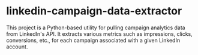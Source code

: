 # linkedin-campaign-data-extractor
This project is a Python-based utility for pulling campaign analytics data from LinkedIn's API. It extracts various metrics such as impressions, clicks, conversions, etc., for each campaign associated with a given LinkedIn account.
